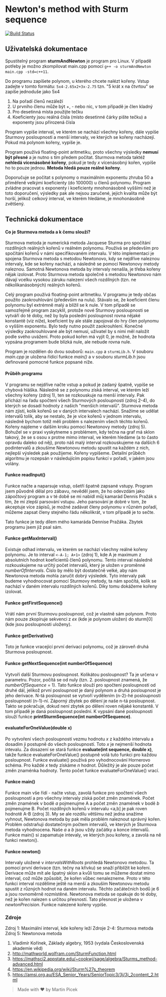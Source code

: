 Newton's method with Sturm sequence
===
[![Build Status](https://travis-ci.org/mpicek/Newton-s-method-with-Sturm-sequence.svg?branch=master)](https://travis-ci.org/mpicek/Newton-s-method-with-Sturm-sequence)

## Uživatelská dokumentace

Spustitelný program __sturmAndNewton__ je program pro Linux. V případě potřeby je možno zkompilovat main.cpp pomocí `g++ -o sturmAndNewton main.cpp -std=c++11`.

Do programu zapíšete polynom, u kterého chcete nalézt kořeny. Vstup zadejte v tomto formátu: `5x4-2.65x2+3x-2.75` tzn. "5 krát x na čtvrtou" se zapíše jednoduše jako 5x4
1) Na pořadí členů nezáleží
2) U prvního členu může být +, - nebo nic, v tom případě je člen kladný
3) Pro desetinná místa použijte tečku
4) Koeficienty jsou reálná čísla (místo desetinné čárky pište tečku) a exponenty jsou přirozená čísla

Program vypíše interval, ve kterém se nachází všechny kořeny, dále vypíše Sturmovy posloupnosti a menší intervaly, ve kterých se kořeny nacházejí. Pokud má polynom kořeny, vypíše je.

Program používá floating-point aritmetiku, proto všechny výsledky __nemusí být přesné__ a je nutno s tím předem počítat. Sturmova metoda taktéž __nehledá vícenásobné kořeny__, pokud je tedy *x* vícenásobný kořen, vypíše ho to pouze jednou. __Metoda hledá pouze reálné kořeny__.

Doporučuje se počítat s polynomy o maximálním exponentu zhruba 50 a přiměřeně velkými koeficienty (do 100000) u členů polynomu. Program zvládne pracovat s exponenty i koeficienty mnohonásobně vyššími než je toto doporučení, výsledky pak ale nejsou zaručené, jejich kvalita může být horší, jelikož celkový interval, ve kterém hledáme, je mnohonásobně zvětšený.

## Technická dokumentace

#### Co je Sturmova metoda a k čemu slouží?
Sturmova metoda je numerická metoda Jacquese Sturma pro spočítání rozdílných reálných kořenů v reálném polynomu. Používá se především pro spočítání kořenů v námi specifikovaném intervalu. V této implementaci je spojena Sturmova metoda s metodou Newtonovo, kdy se nejdříve naleznou intervaly, kde se kořeny nachází, a následně se pomocí Newtonovy metody naleznou. Samotná Newtonova metoda by intervaly nenašla, je třeba kořeny nějak izolovat. Proto Sturmova metoda společně s metodou Newtonovo nám dávají vcelku vysokou záruku nalezení všech rozdílných (tzn. ne několikanásobných) reálných kořenů.

Celý program používá floating-point aritmetiku. V programu je tedy občas použito zaokrouhlování (především na nulu). Stávalo se, že koeficient členu polynomu byl extrémně malý a blížil se k nule. V tom případě se samozřejmě program zacyklil, protože nové Sturmovy posloupnosti se vytváří do té doby, než by byla poslední posloupnost rovna nějaké konstantě (viz níže), koeficient by ale stále zapojoval do hry člen polynomu o vyšším exponentu. Bylo tedy nutno použít zaokrouhlení. Konečné výsledky zaokrouhlované ale být nemusí, uživatel by s nimi měl naložit podle svého uvážení. Proto pokud kořen má vyjít 0, je možné, že hodnota vypsána programem bude blízká nule, ale nebude rovna nule.

Program je rozdělen do dvou souborů: `main.cpp` a `sturmLib.h`.
V souboru *main.cpp* je uložena řídící funkce *main()* a v souboru *sturmLib.h* jsou definované pomocné funkce popsané níže.

#### Průběh programu
V programu se nejdříve načte vstup a pokud je zadaný špatně, vypíše se chybová hláška. Následně se z polynomu získá interval, ve kterém leží všechny kořeny (zdroj 1), ten se rozkouskuje na menší intervaly. Pak přichází na řadu spočtení všech Sturmových posloupností (zdroj 2-4), do kterých se dosadí hodnoty z našich "menších intervalů". Sturmova metoda nám zjistí, kolik kořenů se v daných intervalech nachází. Snažíme se udělat intervalů tolik, aby se nestalo, že je více kořenů v jednom intervalu, následně bychom totiž měli problém s nalezením všech těchto kořenů. Kořeny najdeme v dalším kroku pomocí Newtonovy metody (zdroj 5). Bohužel se v praxi vyskytneme s problémem, kdy tečna na graf má sklon takový, že se s osou x protne mimo interval, ve kterém hledáme (a to často opravdu daleko od něj), proto náš malý interval rozkouskujeme na dalších 6 podintervalů a zkoušíme Newtonovu metodu spustit na každém z nich, nejlepší výsledek pak použijeme. Kořeny vypíšeme. Detailní průběch algoritmu je rozepsán v následujícím popisu funkcí v pořadí, v jakém jsou volány.

#### Funkce readInput()
Funkce načte a naparsuje vstup, ošetří špatně zapsané vstupy. Program jsem původně dělal pro zábavu, nevěděl jsem, že ho odevzdám jako zápočtový program a v té době se mi nabídl můj kamarád Dennis Pražák s tím, že mi zlepší parsování vstupu. Jeho parsování je dobré v tom, že akceptuje více zápisů, je možné zadávat členy polynomu v různém pořadí, můžeme zapsat členy stejného řádu několikrát, v tom případě je to sečte.

Tato funkce je tedy dílem mého kamaráda Dennise Pražáka. Zbytek programu jsem již psal sám.

#### Funkce getMaxInterval()
Existuje odhad intervalu, ve kterém se nachází všechny reálné kořeny polynomu. Je to interval `<-A-1; A+1>` (zdroj 1), kde A je maximum z absolutních hodnot koeficientů členů polynomu. Tento interval následně rozkouskujeme na určitý počet intervalů, který je uložen v proměnné *numberOfIntervals*. Číslo by mělo být dostatečně velké, aby nám Newtonova metoda mohla zaručit dobrý výsledek. Tyto intervaly pak budeme vyhodnocovat pomocí Sturmovy metody, ta nám spočítá, kolik se nachází v daném intervalu rozdílných kořenů. Díky tomu dokážeme kořeny izolovat.

#### Funkce getFirstSequence()
Vrátí nám první Sturmovu posloupnost, což je vlastně sám polynom. Proto nám pouze zkopíruje sekvenci z *ex* (kde je polynom uložen) do sturm[0] (kde jsou posloupnosti uloženy).

#### Funkce getDerivative()
Toto je funkce vracející první derivaci polynomu, což je zároveň druhá Sturmova posloupnost.

#### Funkce getNextSequence(int numberOfSequence)
Vytvoří další Sturmovu posloupnost. Kolikátou posloupnost? Ta je určena v parametru. Pozor, počítá se od nuly (tzn. 2. posloupnost znamená, že *numberOfSequence* = 1). Tato funkce slouží pro spočtení posloupností od druhé dál, jelikož první posloupnost je daný polynom a druhá posloupnost je jeho derivace. N-tá posloupnost se vytvoří vydělením (n-2)-hé posloupnosti posloupností (n-1)-ní. Záporný zbytek po dělení je naše n-tá posloupnost. Takto se pokračuje, dokud není zbytek po dělení roven nějaké konstantě. V tom případě je daná posloupnost poslední. K vypsání dané posloupnosti slouží funkce __printSturmSequence(int numberOfSequence)__.

#### evaluateForOneValue(double x)
Po vytvoření všech posloupností vezmu hodnotu *x* z každého intervalu a dosadím ji postupně do všech posloupností. Toto *x* je nejmenší hodnota intevalu. Za dosazení se stará funkce __evaluate(int sequence, double x)__, takže funkce evaluateForOneValue() postupně volá tuto funkci pro každou posloupnost. Funkce evaluate() používá pro vyhodnocování Hornerovo schéma.
Pro každé *x* tedy získáme *n* hodnot. Důležitý je ale pouze počet změn znaménka hodnoty. Tento počet funkce evaluateForOneValue() vrací.

#### Funkce main()
Funkce main vše řídí - načte vstup, zavolá funkce pro spočtení všech posloupností a pro všechny intervaly získá počet změn znamének.
Počet změn znamének v bodě *a* pojmenujme A a počet změn znamének v bodě *b* pojmenujme B. Počet rozdílných kořenů v intervalu <a,b] je pak roven hodnotě A-B (zdroj 3). My se ale rozdílu většímu než jedna snažíme vyhnout, Newtonova metoda by pak měla problém naleznout správný kořen. Problém odstraňuji dostatečným počtem intervalů, ve kterých je Sturmova metoda vyhodnocena. Naše *a* a *b* jsou vždy začátky a konce intervalů.
Funkce main() si zapamatuje intevaly, ve kterých jsou kořeny, a zavolá na ně funkci newton().

#### Funkce newton()
Intervaly uložené v *intervalsWithRoots* prohledá Newtonovo metodou. Ta pomocí první derivace (tzn. tečny na křivku) se snaží přiblížit ke kořeni. Derivace může mít ale špatný sklon a kvůli tomu se můžeme dostat mimo interval, což může způsobit, že kořen vůbec nenalezneme. Proto v této funkci interval rozdělíme ještě na menší a zkouším Newtonovu metodu spustit z různých hodnot na daném intervalu. Těchto začátečních bodů je 6 a jsou rovnoměrně rozmístěné. Newtonova metoda se opakuje do té doby, než je kořen nalezen s určitou přesností. Tato přesnost je uložena v *newtonPrecision*.
Funkce nalezené kořeny vypíše.

### Zdroje

Zdroj 1: Maximální interval, kde kořeny leží
Zdroje 2-4: Sturmova metoda
Zdroj 5: Newtonova metoda

1) Vladimír Kořínek, Základy algebry, 1953 (vydala Československá akademie věd)
2) http://mathworld.wolfram.com/SturmFunction.html
3) https://mathsci2.appstate.edu/~cookwj/sage/algebra/Sturms_method-advanced.html
4) https://en.wikipedia.org/wiki/Sturm%27s_theorem
5) https://amsi.org.au/ESA_Senior_Years/SeniorTopic3/3j/3j_2content_2.html

> Made with :heart: by Martin Picek
